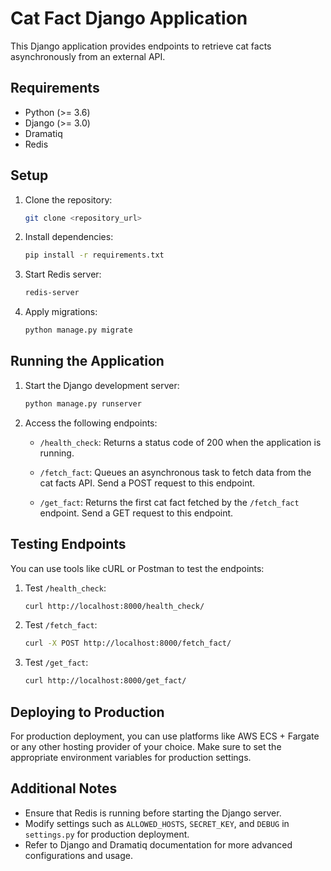 # Cat Fact Django Application

This Django application provides endpoints to retrieve cat facts asynchronously from an external API.

## Requirements

- Python (>= 3.6)
- Django (>= 3.0)
- Dramatiq
- Redis

## Setup

1. Clone the repository:

    ```bash
    git clone <repository_url>
    ```

2. Install dependencies:

    ```bash
    pip install -r requirements.txt
    ```

3. Start Redis server:

    ```bash
    redis-server
    ```

4. Apply migrations:

    ```bash
    python manage.py migrate
    ```

## Running the Application

1. Start the Django development server:

    ```bash
    python manage.py runserver
    ```

2. Access the following endpoints:

    - `/health_check`: Returns a status code of 200 when the application is running.
    
    - `/fetch_fact`: Queues an asynchronous task to fetch data from the cat facts API. Send a POST request to this endpoint.
    
    - `/get_fact`: Returns the first cat fact fetched by the `/fetch_fact` endpoint. Send a GET request to this endpoint.

## Testing Endpoints

You can use tools like cURL or Postman to test the endpoints:

1. Test `/health_check`:

    ```bash
    curl http://localhost:8000/health_check/
    ```

2. Test `/fetch_fact`:

    ```bash
    curl -X POST http://localhost:8000/fetch_fact/
    ```

3. Test `/get_fact`:

    ```bash
    curl http://localhost:8000/get_fact/
    ```

## Deploying to Production

For production deployment, you can use platforms like AWS ECS + Fargate or any other hosting provider of your choice. Make sure to set the appropriate environment variables for production settings.

## Additional Notes

- Ensure that Redis is running before starting the Django server.
- Modify settings such as `ALLOWED_HOSTS`, `SECRET_KEY`, and `DEBUG` in `settings.py` for production deployment.
- Refer to Django and Dramatiq documentation for more advanced configurations and usage.
